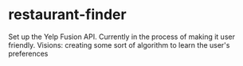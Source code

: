 # restaurant-finder
Set up the Yelp Fusion API. 
Currently in the process of making it user friendly. 
Visions: creating some sort of algorithm to learn the user's preferences